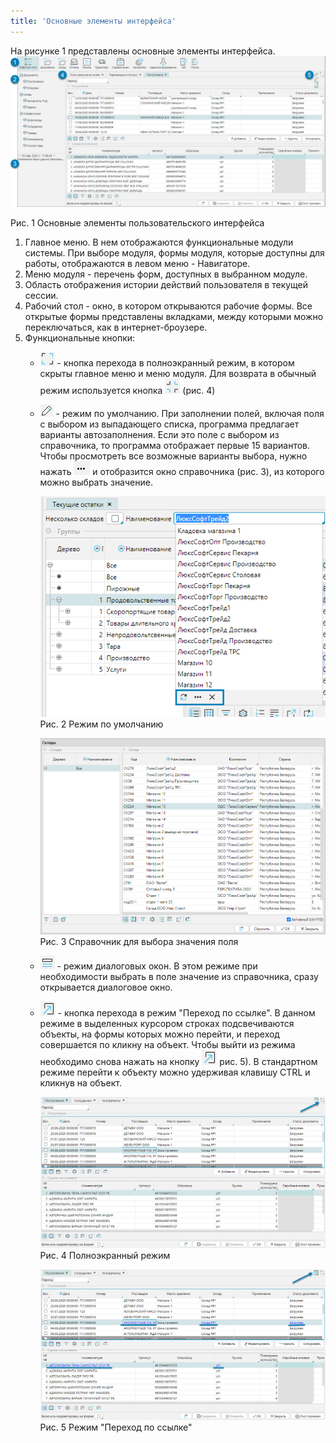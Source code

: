 ```yaml
---
title: 'Основные элементы интерфейса'
---
```


На рисунке 1 представлены основные элементы интерфейса.
![Рис. 1 Основные элементы пользовательского интерфейса](img/interface1.png)

Рис. 1 Основные элементы пользовательского интерфейса

1. Главное меню. В нем отображаются функциональные модули системы. При выборе модуля, формы модуля, которые доступны для работы, отображаются в левом меню - Навигаторе.
2. Меню модуля - перечень форм, доступных в выбранном модуле.
3. Область отображения истории действий пользователя в текущей сессии.
4. Рабочий стол - окно, в котором открываются рабочие формы. Все открытые формы представлены вкладками, между которыми можно переключаться, как в интернет-броузере.
5. Функциональные кнопки:
    - ![](../../img/ico_scr_full.png) - кнопка перехода в полноэкранный режим, в котором скрыты главное меню и меню модуля. Для возврата в обычный режим используется кнопка ![](../../img/ico_scr_return.png) (рис. 4)
    - ![](../../img/ico_auto_fill.png) - режим по умолчанию.  При заполнении полей, включая поля с выбором из выпадающего списка, программа предлагает варианты автозаполнения. Если это поле с выбором из справочника, то программа отображает первые 15 вариантов. Чтобы просмотреть все возможные варианты выбора, нужно нажать ![](../../img/ico_3_point.png) и отобразится окно справочника (рис. 3), из которого можно выбрать значение.

      ![](img/interface2.png)   
      Рис. 2 Режим по умолчанию

      ![](img/interface3.png)   
      Рис. 3 Справочник для выбора значения поля

    - ![](../../img/ico_dialog_win.png) - режим диалоговых окон. В этом режиме при необходимости выбрать в поле значение из справочника, сразу открывается диалоговое окно.
    - ![](../../img/ico_pass_link.png) - кнопка перехода в режим "Переход по ссылке". В данном режиме в выделенных курсором строках подсвечиваются объекты, на формы которых можно перейти, и переход совершается по кликну на объект. Чтобы выйти из режима необходимо снова нажать на кнопку ![](../../img/ico_pass_link.png) рис. 5). В стандартном режиме перейти к объекту можно удерживая клавишу CTRL и кликнув на объект.

      ![](img/interface4.png)   
      Рис. 4 Полноэкранный режим

      ![](img/interface5.png)   
      Рис. 5 Режим "Переход по ссылке"
